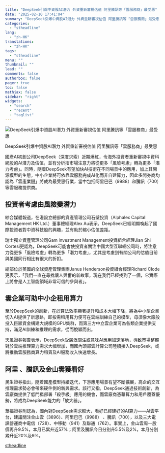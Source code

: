 ```yaml
---
title: "DeepSeek引爆中資股AI潛力 外資重新審視估值 阿里騰訊等「雲服務商」最受惠"
date: "2025-02-10 17:41:04"
summary: "DeepSeek引爆中資股AI潛力 外資重新審視估值 阿里騰訊等「雲服務商」最受惠     ..."
categories:
  - "stheadline"
lang:
  - "zh-HK"
translations:
  - "zh-HK"
tags:
  - "stheadline"
menu: ""
thumbnail: ""
lead: ""
comments: false
authorbox: false
pager: true
toc: false
mathjax: false
sidebar: "right"
widgets:
  - "search"
  - "recent"
  - "taglist"
---
```


![DeepSeek引爆中資股AI潛力 外資重新審視估值 阿里騰訊等「雲服務商」最受惠](https://image.stheadline.com/f/680p0/0x0/100/none/26cddc25d22433790fa5178825164b6e/stheadline/inewsmedia/20250210/_2025021017310896748.jpg)

DeepSeek引爆中資股AI潛力 外資重新審視估值 阿里騰訊等「雲服務商」最受惠




國產AI初創公司DeepSeek（深度求索）近期爆紅，令海外投資者重新審視中資科網股的AI潛力及估值，並有分析指市場注意力將從更多「風險考慮」轉為更多「潛力考慮」。同時，隨着DeepSeek有望加快AI技術在不同場景中的應用，加上其開源模型的生態，中小企業將可依靠雲服務完成AI化而非自建算力，因此多間券商均認為「雲產業鏈」將成為最受惠行業，當中包括阿里巴巴（9988）和騰訊（700）等雲服務提供商。

投資者考慮由風險變潛力
-----------

綜合媒體報道，在港設立總部的資產管理公司石壁投資（Alphalex Capital Management HK Ltd.）董事總經理Alex Au表示，DeepSeek已經明顯喚起了國際投資者對中資科技股的興趣，並有助於縮小估值差距。

瑞士獨立資產管理公司Gam Investment Management投資組合經理Jian Shi Cortesi更認為，DeepSeek可能會使投資者關注中國大型互聯網公司時，將注意力從更多「風險考慮」轉為更多「潛力考慮」，尤其是考慮到有關公司的估值目前與美國同行相比有很大的折扣。

總部位於英國的全球資產管理集團Janus Henderson投資組合經理Richard Clode更表示，「我們一直在尋找讓人興奮的新故事，現在我們已經找到了一個，它實際上將會是人工智能領域非常可信的參與者」。

雲企業可助中小企租用算力
------------

至於DeepSeek的創新，在於算法效率顯著提升和成本大幅下降，將為中小型企業切入AI提供了新思路，即按需租用算力便可在雲端訓練自己的模型，毋須像大廠般投入巨額資金構建大規模的GPU集群，而第三方中立雲企業可為各類企業提供支持，滿足AI訓練和推理的需求，從而脫穎而出。

天風證券報告表示，DeepSeek受廣泛關注或意味AI應用加速落地，導致市場整體對於雲端推理算力需求大幅增加，而國內頭部雲計算公司陸續接入DeepSeek，或將推動雲服務商算力租賃及AI服務收入快速增長。

阿里 、騰訊及金山雲獲看好
-------------

民生證券指出，隨着國產模型持續迭代，下游應用場景有望不斷擴展，高企的交互推理需求勢必會帶來硬件側的新興需求。該行又指，DeepSeek通過技術創新，為雲廠商提供了低門檻部署「殺手級」應用的機會，而雲廠商憑藉算力和用戶覆蓋優勢，將成為DeepSeek能力的「放大器」。

華福證券則認為，國內對DeepSeek需求較大，看好已經建好的AI算力——AI雲平台，建議關注金山雲（3896）、阿里巴巴（9988） 、騰訊（700），以及三大電訊營運商中電信（728）、中移動（941）及聯通（762）。事實上，金山雲周一股價再升9.5%，本月已累升近57%；阿里及騰訊今日分別升5.5%及2%，本月分別累升近20%及9%。

[stheadline](https://std.stheadline.com/realtime/article/2051915/即時-財經-DeepSeek引爆中資股AI潛力-外資重新審視估值-阿里騰訊等-雲服務商-最受惠)
